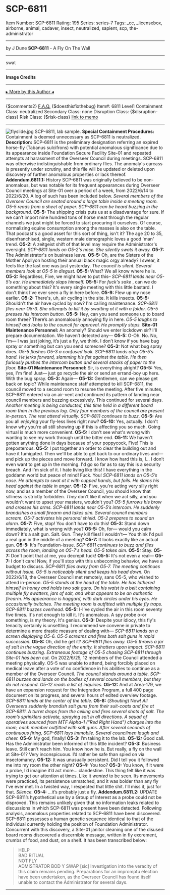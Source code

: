 # SCP-6811
Item Number: SCP-6811
Rating: 195
Series: series-7
Tags: _cc, _licensebox, airborne, animal, cadaver, insect, neutralized, sapient, scp, the-administrator

---

by J Dune
**SCP-6811** \- A Fly On The Wall
* * *
swat
* * *
**Image Credits**
* * *
[▸ More by this Author ◂](http://www.scp-wiki.net/dr-dune-s-personnel-file)
* * *
{$comments2}
[F.A.Q.](https://scp-wiki.wikidot.com/component:info-ayers)
{$doesthisfixthebug}
Item#: 6811
Level1
Containment Class:
neutralized
Secondary Class:
none
Disruption Class:
{$disruption-class}
Risk Class:
{$risk-class}
[link to memo](/classification-committee-memo)  

* * *
![flyslide.jpg](https://scp-wiki.wdfiles.com/local--files/scp-6811/flyslide.jpg)
SCP-6811, lab sample.
**Special Containment Procedures:** Containment is deemed unnecessary as SCP-6811 is neutralized.
**Description:** SCP-6811 is the preliminary designation referring an expired horse-fly (Tabanus sulcifrons) with potential anomalous significance due to its appearance inside Foundation Secure Facility Site-01 and repeated attempts at harassment of the Overseer Council during meetings. SCP-6811 was otherwise indistinguishable from ordinary flies. The anomaly's carcass is presently under scrutiny, and this file will be updated or deleted upon discovery of further anomalous properties or lack thereof.
**Addendum.6811.1:** History
SCP-6811 was originally believed to be non-anomalous, but was notable for its frequent appearances during Overseer Council meetings at Site-01 over a period of a week, from 2022/6/14 to 2022/6/20. A log of such has been included below.
_Several members of the Overseer Council are seated around a large table inside a meeting room. O5-5 reads from a sheet of paper. SCP-6811 can be heard buzzing in the background._
**O5-5:** The shipping crisis puts us at a disadvantage for sure. If we can’t import nine hundred tons of horse meat through the regular channels we just might be forced to start procuring it ourselves. Of course, normalizing equine consumption among the masses is also on the table. That podcast's a good asset for this sort of thing, isn't it? The age 20 to 35, disenfranchised, single, western male demographic loves a good 'man' trend.
**O5-2:** A zeitgeist shift of that level may require the Administrator's oversight.
_SCP-6811 lands on O5-2's nose. She silently swats it away._
**O5-7:** The Administrator's on business leave.
**O5-5:** Oh, are the Sisters of the Mother Apollyon hosting their annual black magic orgy already? I swear, it feels like the last one was just yesterday.
_The council is silent. Several members look at O5-5 in disgust._
**O5-5:** What? We all know where he is.
**O5-2:** Regardless, Five, we might have to put this–
_SCP-6811 lands near O5-5’s ear. He immediately slaps himself._
**O5-5:** For _fuck's sake_ , can we do something about this? It's every single meeting with this little bastard. I don't think I've ever seen a fly in here before.
**O5-9:** Flew up my nose earlier.
**O5-2:** There's, uh, air cycling in the site. It kills insects.
**O5-5:** Shouldn't the air have _cycled_ by now? I'm calling maintenance.
_SCP-6811 flies near O5-3. She attempts to kill it by swatting at it with a folder. O5-5 presses his intercom button._
**O5-5:** Hey, can you send someone up to board room three? There’s an anomalously annoying fly in here.
_O5-5 laughs to himself and looks to the council for approval. He promptly stops._
**Site-01 Maintenance Personnel:** An anomaly? Should we enter lockdown sir? I'll prepare documentation. We haven’t detected any—
**O5-5:** O-Oh. No. No, I’m— I was just joking, it’s just a fly, we think. I don’t know if you have bug spray or something but can you send someone?
**O5-3:** Not what bug spray does.
_O5-5 flashes O5-3 a confused look. SCP-6811 lands atop O5-5’s hand. He jerks forward, slamming his fist against the table. He then furiously pushes the intercom button and several stacks of paper to the floor._
**Site-01 Maintenance Personnel:** Sir, is everything alright?
**O5-5:** Yes, yes, I'm fine! Just— just go recycle the air or send an errand-boy up here. With the bug spray.
**O5-3:** Again—
**O5-13:** Gentlemen, can we please get back on topic?
While maintenance staff attempted to kill SCP-6811, the council moved to a second room to resume the meeting. After five minutes, SCP-6811 entered via an air-vent and continued its pattern of landing near council members and buzzing excessively. This continued for several days.
_Another meeting is being conducted, this time held in a different board room than in the previous log. Only four members of the council are present in-person. The rest attend virtually. SCP-6811 continues to buzz._
**O5-5:** Are you all _enjoying_ your fly-less lives right now?
**O5-10:** Yes, actually. I don't know why you're all still showing up if this is affecting you so much. Going virtual is much more convenient.
**O5-5:** I don't see what's wrong with wanting to see my work through until the bitter end.
**O5-11:** We haven't gotten anything done in days because of your poppycock, Five! This is preposterous.
**O5-5:** I put together an order to clear the building out and have it fumigated. Then we'll be able to get back to our ordinary lives and— and pick up the pieces and move forward. I know how hard this is, I… I don’t even want to get up in the morning. I'd go so far as to say this is a security breach. And I'm sick of it. I hate living like this! I have everything in the goddamn world but peace of mind! Fuck. You!
_SCP-6811 lands on O5-5’s nose. He attempts to swat at it with cupped hands, but fails. He slams his head against the table in anger._
**O5-12:** Five, you're acting very silly right now, and as a member of the Overseer Council, you should know that silliness is strictly forbidden. _They_ don't like it when we act silly, and you wouldn't want to upset your masters, wouldn't you?
_O5-5 furrows his brow and crosses his arms._
_SCP-6811 lands near O5-5’s intercom. He suddenly brandishes a small firearm and takes aim. Several council members scream. O5-7 activates his personal shield. O5-2 prepares to sound an alarm._
**O5-7:** Five, stop! You don't have to do this!
**O5-3:** Stand down immediately, what is wrong with you?
**O5-5:** Oh, for— would you calm down? It's a salt gun. Salt. Gun. They kill flies! I wouldn't— You think I'd pull a real gun in the middle of a meeting?
**O5-7:** It looks exactly like an actual gun.
**O5-5:** It's Foundation-issue.
_SCP-6811 continues to buzz and flies across the room, landing on O5-7's head. O5-5 takes aim._
**O5-5:** Stay.
**O5-7:** Don't point that at me, you decrepit fuck!
**O5-5:** It's not even a real—
**O5-7:** I don't care! Now, if you'll stop with this unbecoming behavior, we have a budget to discuss.
_SCP-6811 flies away from O5-7. The meeting continues without issue. O5-5 is noticeably silent and keeps his head down._
On 2022/6/18, the Overseer Council met remotely, sans O5-5, who wished to attend in-person.
_O5-5 stands at the head of the table. He has lathered himself in honey and holds two salt guns. On his waist is a belt containing multiple fly swatters, jars of salt, and what appears to be an authentic firearm. His appearance is haggard, with dark circles under his eyes. He occasionally twitches. The meeting room is outfitted with multiple fly traps. SCP-6811 buzzes overhead._
**O5-5:** I-I've cycled the air in this room seventy five times. It's not enough to kill it. It's anomalous. A spy probe o-or something, is my theory. It's genius.
**O5-3:** Despite your idiocy, this fly's tenacity certainly is unsettling. I recommend we convene in private to determine a more drastic measure of dealing with—
_SCP-6811 lands on a screen displaying O5-6. O5-5 screams and fires both salt guns in rapid succession._
**O5-8:** Oh, did he get it?
_SCP-6811 flies away. O5-5 throws a jar of salt in the vague direction of the entity. It shatters upon impact. SCP-6811 continues buzzing._
_Extraneous footage of O5-5 chasing SCP-6811 through Site-01 has been cut._
On 2022/6/25, 12 members of the Council attended a meeting physically. O5-5 was unable to attend, being forcibly placed on medical leave after a vote of no confidence in his abilities to continue as a member of the Overseer Council.
_The council stands around a table. SCP-6811 buzzes and lands on the bodies of several council members, but they do not respond. O5-12 reads a list of inquiries._
**O5-12:** And at Area-179, we have an expansion request for the Integration Program, a full 400 page document on its progress, and several hours of edited overview footage.
_SCP-6811 lands at the center of the table._
**O5-8:** (_Shouting_) Now!
_All Overseers suddenly brandish salt guns from their suit-coats and fire at SCP-6811. A turret drops from the ceiling and fires several shots of salt. The room’s sprinklers activate, spraying salt in all directions. A squad of operatives sourced from MTF Alpha-1 ("Red Right Hand") charges into the room, each member outfitted with salt guns. After several seconds of continuous firing, SCP-6811 lays immobile. Several councilmen laugh and cheer._
**O5-6:** My god, finally!
**O5-3:** I’m taking it to the lab.
**O5-12:** Good call. Has the Administrator been informed of this little incident?
**O5-3:** Business leave. Still can't reach him. You know how he is. But really, a fly on the wall at Site-01? Very inconspicuous. I’d rather be safe than spied on via insectomancy.
**O5-12:** It was unusually persistent. Did I tell you it followed me into my room the other night?
**O5-4:** You too?
**O5-3:** You know, if it were a probe, I’d imagine it’d act more… clandestine. This thing felt like it was trying to get our attention at times. Like it _wanted_ to be seen. Its movements were practiced, its persistence unmatched, and it was bolder than any fly I've ever met. In a twisted way, I respected that little shit. I'll miss it, just for that.
_Silence._
**O5-4:** …it’s probably just a fly.
**Addendum.6811.2:** UPDATE
SCP-6811’s hypothetical use by a Group of Interest as a probe could not be disproved. This remains unlikely given that no information leaks related to discussions in which SCP-6811 was present have been detected.
Following analysis, anomalous properties related to SCP-6811 have been discovered. SCP-6811 possesses a human genetic sequence identical to that of the individual currently holding the position of Foundation Administrator.
Concurrent with this discovery, a Site-01 janitor cleaning one of the disused board rooms discovered a discernible message, written in fly excrement, crumbs of food, and dust, on a shelf. It has been transcribed below:
> HELP  
>  BAD RITUAL  
>  NOT FLY  
>  ADMISTRATOR BOD Y SWAP [sic]
Investigation into the veracity of this claim remains pending. Preparations for an impromptu election have been undertaken, as the Overseer Council has found itself unable to contact the Administrator for several days.
* * *